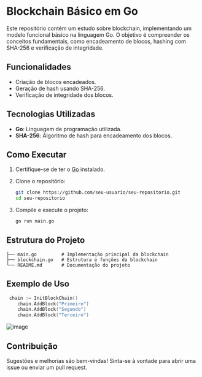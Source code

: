 # Blockchain Básico em Go

Este repositório contém um estudo sobre blockchain, implementando um modelo funcional básico na linguagem Go. O objetivo é compreender os conceitos fundamentais, como encadeamento de blocos, hashing com SHA-256 e verificação de integridade.

## Funcionalidades

- Criação de blocos encadeados.
- Geração de hash usando SHA-256.
- Verificação de integridade dos blocos.

## Tecnologias Utilizadas

- **Go**: Linguagem de programação utilizada.
- **SHA-256**: Algoritmo de hash para encadeamento dos blocos.

## Como Executar

1. Certifique-se de ter o [Go](https://go.dev/) instalado.
2. Clone o repositório:

   ```sh
   git clone https://github.com/seu-usuario/seu-repositorio.git
   cd seu-repositorio
   ```

3. Compile e execute o projeto:

   ```sh
   go run main.go
   ```

## Estrutura do Projeto

```
├── main.go         # Implementação principal da blockchain
├── blockchain.go   # Estrutura e funções da blockchain
└── README.md       # Documentação do projeto
```

## Exemplo de Uso

```go
 chain := InitBlockChain()
	chain.AddBlock("Primeiro")
	chain.AddBlock("Segundo")
	chain.AddBlock("Terceiro")
```

 ![image](https://github.com/user-attachments/assets/ba9de503-06a6-4114-83c4-eae919f9743c)


## Contribuição

Sugestões e melhorias são bem-vindas! Sinta-se à vontade para abrir uma issue ou enviar um pull request.


